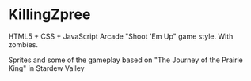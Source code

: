 # KillingZpree
HTML5 + CSS + JavaScript Arcade "Shoot 'Em Up" game style. With zombies.

Sprites and some of the gameplay based on "The Journey of the Prairie King" in Stardew Valley
